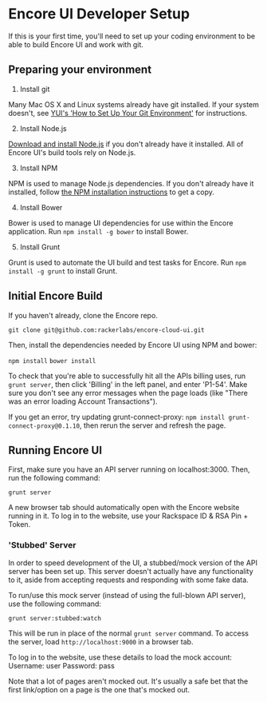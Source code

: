 # Encore UI Developer Setup

If this is your first time, you'll need to set up your coding environment to be able to build Encore UI and work with git.

## Preparing your environment

1. Install git

Many Mac OS X and Linux systems already have git installed. If your system doesn't, see [YUI's 'How to Set Up Your Git Environment'](http://yuilibrary.com/yui/docs/tutorials/git/) for instructions.

2. Install Node.js

[Download and install Node.js](http://howtonode.org/how-to-install-nodejs) if you don't already have it installed. All of Encore UI's build tools rely on Node.js.

3. Install NPM

NPM is used to manage Node.js dependencies. If you don't already have it installed, follow [the NPM installation instructions](http://howtonode.org/introduction-to-npm) to get a copy.

4. Install Bower

Bower is used to manage UI dependencies for use within the Encore application. Run `npm install -g bower` to install Bower.

5. Install Grunt

Grunt is used to automate the UI build and test tasks for Encore. Run `npm install -g grunt` to install Grunt.

## Initial Encore Build

If you haven't already, clone the Encore repo.

`git clone git@github.com:rackerlabs/encore-cloud-ui.git`

Then, install the dependencies needed by Encore UI using NPM and bower:

`npm install`
`bower install`

To check that you're able to successfully hit all the APIs billing uses, run `grunt server`, then click 'Billing' in the left panel, and enter 'P1-54'. Make sure you don't see any error messages when the page loads (like "There was an error loading Account Transactions").

If you get an error, try updating grunt-connect-proxy: `npm install grunt-connect-proxy@0.1.10`, then rerun the server and refresh the page.

## Running Encore UI

First, make sure you have an API server running on localhost:3000. Then, run the following command:

`grunt server`

A new browser tab should automatically open with the Encore website running in it. To log in to the website, use your Rackspace ID & RSA Pin + Token.

### 'Stubbed' Server

In order to speed development of the UI, a stubbed/mock version of the API server has been set up. This server doesn't actually have any functionality to it, aside from accepting requests and responding with some fake data.

To run/use this mock server (instead of using the full-blown API server), use the following command:

`grunt server:stubbed:watch`

This will be run in place of the normal `grunt server` command. To access the server, load `http://localhost:9000` in a browser tab.

To log in to the website, use these details to load the mock account:
Username: user
Password: pass

Note that a lot of pages aren't mocked out. It's usually a safe bet that the first link/option on a page is the one that's mocked out.
